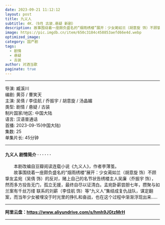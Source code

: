 ```yaml
---
date: 2023-09-21 11:12:12
layout: post
title: 九义人
subtitle: 4K.（9月 古装.悬疑 新剧）
description: 故事围绕着一座颇负盛名的“烟雨绣楼”展开：少女蔺如兰（胡意旋 饰）不顾挚友孟宛（吴倩 饰）的反对，赌上自己的名节状告绣楼主人吴廉（乔振宇 饰），然而多方投告无门，孤立无援，最终自尽以证清白...
image: https://pic.imgdb.cn/item/650c3184c458853aefd66e4d.webp
optimized_image: 
category: 国产剧
tags:
  - 剧情
  - 悬疑
  - 古装
author: 对酒当歌
paginate: true
---
```



---

导演: 臧溪川  
编剧: 黄芬 / 曹笑天  
主演: 吴倩 / 李佳航 / 乔振宇 / 胡意旋 / 汤晶媚  
类型: 剧情 / 悬疑 / 古装  
制片国家/地区: 中国大陆  
语言: 汉语普通话  
首播: 2023-09-15(中国大陆)  
集数: 25  
单集片长: 45分钟  

---

#### 九义人 剧情简介 · · · · · ·

　　本剧改编自豆瓣阅读连载小说《九义人》，作者李薄茧。  
　　故事围绕着一座颇负盛名的“烟雨绣楼”展开：少女蔺如兰（胡意旋 饰）不顾挚友孟宛（吴倩 饰）的反对，赌上自己的名节状告绣楼主人吴廉（乔振宇 饰），然而多方投告无门，孤立无援，最终自尽以证清白。孟宛卧薪尝胆七年，攒聚与如兰案有千丝万缕 联系的刘薪（李佳航 饰）等“九义人”集结成复仇战队，谋定翻案，而当年少女被埋没于时光里的挣扎和奋战，也在这个过程中渐渐浮现出来.....  

---

**阿里云盘：<https://www.aliyundrive.com/s/hmh9JGtzMrH>**

---
